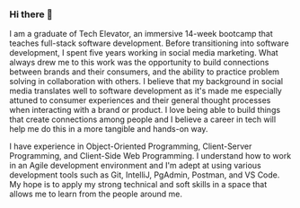 ### Hi there 👋

<!--
**Cody-Ko/Cody-Ko** is a ✨ _special_ ✨ repository because its `README.md` (this file) appears on your GitHub profile.

Here are some ideas to get you started:

- 🔭 I’m currently working on ...
- 🌱 I’m currently learning ...
- 👯 I’m looking to collaborate on ...
- 🤔 I’m looking for help with ...
- 💬 Ask me about ...
- 📫 How to reach me: ...
- 😄 Pronouns: ...
- ⚡ Fun fact: ...
-->
I am a graduate of Tech Elevator, an immersive 14-week bootcamp that teaches full-stack software development. Before transitioning into software development, I spent five years working in social media marketing. What always drew me to this work was the opportunity to build connections between brands and their consumers, and the ability to practice problem solving in collaboration with others. I believe that my background in social media translates well to software development as it's made me especially attuned to consumer experiences and their general thought processes when interacting with a brand or product. I love being able to build things that create connections among people and I believe a career in tech will help me do this in a more tangible and hands-on way.

I have experience in Object-Oriented Programming, Client-Server Programming, and Client-Side Web Programming. I understand how to work in an Agile development environment and I'm adept at using various development tools such as Git, IntelliJ, PgAdmin, Postman, and VS Code. My hope is to apply my strong technical and soft skills in a space that allows me to learn from the people around me.
